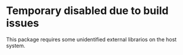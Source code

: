 # Temporary disabled due to build issues

This package requires some unidentified external librarios on the host system.
